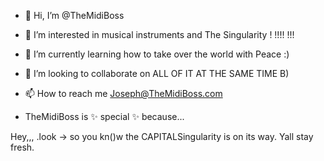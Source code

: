  - 👋 Hi, I’m @TheMidiBoss
 - 👀 I’m interested in musical instruments and The Singularity ! !!!! !!!
 - 🌱 I’m currently learning how to take over the world with Peace :)
 - 💞️ I’m looking to collaborate on ALL OF IT AT THE SAME TIME B)
 - 📫 How to reach me Joseph@TheMidiBoss.com

 - TheMidiBoss is ✨ special ✨ because...

<!---
TheMidiBoss/TheMidiBoss is a ✨ special ✨ repository because its beautiful love (this file) appears on your GitHub profile.
--->




Hey,,, .look -> so you kn()w the CAPITALSingularity is on its way. Yall stay fresh. 